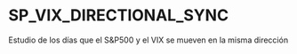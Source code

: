 # SP_VIX_DIRECTIONAL_SYNC
 Estudio de los días que el S&P500 y el VIX se mueven en la misma dirección
